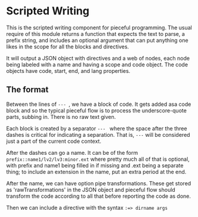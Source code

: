 # Scripted Writing

This is the scripted writing component for pieceful programming. The usual
require of this module returns a function that expects the text to parse,
a prefix string, and includes an optional argument that can put anything
one likes in the scope for all the blocks and directives. 

It will output a JSON object with directives and a web of nodes, each
node being labeled with a name and having a scope and code object. The
code objects have code, start, end, and lang properties. 

## The format

Between the lines of `--- `, we have a block of code. It gets added asa
code block and so the typical pieceful flow is to process the
underscore-quote parts, subbing in. There is no raw text given. 

Each block is created by a separator `--- ` where the space after the
three dashes is critical for indicating a separation. That is, `---` will
be considered just a part of the current code context. 

After the dashes
can go a name. It can be of the form `prefix::name1/lv2/lv3:minor.ext`
where pretty much all of that is optional, with prefix and name1 being
filled in if missing and .ext being a separate thing; to include an
extension in the name, put an extra period at the end. 

After the name, we can have option pipe transformations. These get stored
as 'rawTransformations' in the JSON object and pieceful flow should
transform the code according to all that before reporting the code as done. 

Then we can include a directive with the syntax `:=> dirname args` 
